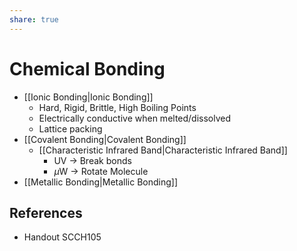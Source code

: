 ```yaml
---
share: true
---
```


# Chemical Bonding

- [[Ionic Bonding|Ionic Bonding]]
	- Hard, Rigid, Brittle, High Boiling Points
	- Electrically conductive when melted/dissolved
	- Lattice packing
- [[Covalent Bonding|Covalent Bonding]]
	- [[Characteristic Infrared Band|Characteristic Infrared Band]]
		- UV → Break bonds
		- $\mu$W → Rotate Molecule
- [[Metallic Bonding|Metallic Bonding]]

## References

- Handout SCCH105
